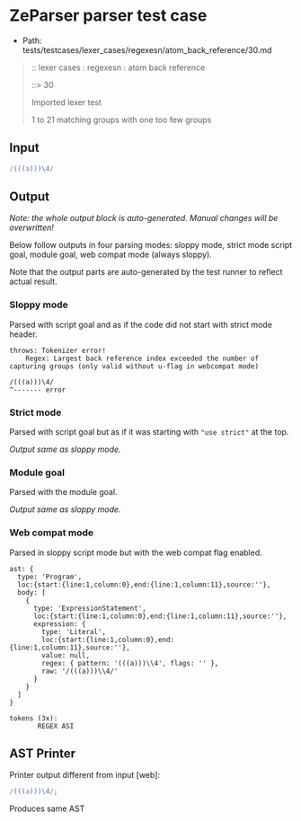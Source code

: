 # ZeParser parser test case

- Path: tests/testcases/lexer_cases/regexesn/atom_back_reference/30.md

> :: lexer cases : regexesn : atom back reference
>
> ::> 30
>
> Imported lexer test
>
> 1 to 21 matching groups with one too few groups

## Input

`````js
/(((a)))\4/
`````

## Output

_Note: the whole output block is auto-generated. Manual changes will be overwritten!_

Below follow outputs in four parsing modes: sloppy mode, strict mode script goal, module goal, web compat mode (always sloppy).

Note that the output parts are auto-generated by the test runner to reflect actual result.

### Sloppy mode

Parsed with script goal and as if the code did not start with strict mode header.

`````
throws: Tokenizer error!
    Regex: Largest back reference index exceeded the number of capturing groups (only valid without u-flag in webcompat mode)

/(((a)))\4/
^------- error
`````

### Strict mode

Parsed with script goal but as if it was starting with `"use strict"` at the top.

_Output same as sloppy mode._

### Module goal

Parsed with the module goal.

_Output same as sloppy mode._

### Web compat mode

Parsed in sloppy script mode but with the web compat flag enabled.

`````
ast: {
  type: 'Program',
  loc:{start:{line:1,column:0},end:{line:1,column:11},source:''},
  body: [
    {
      type: 'ExpressionStatement',
      loc:{start:{line:1,column:0},end:{line:1,column:11},source:''},
      expression: {
        type: 'Literal',
        loc:{start:{line:1,column:0},end:{line:1,column:11},source:''},
        value: null,
        regex: { pattern: '(((a)))\\4', flags: '' },
        raw: '/(((a)))\\4/'
      }
    }
  ]
}

tokens (3x):
       REGEX ASI
`````


## AST Printer

Printer output different from input [web]:

````js
/(((a)))\4/;
````

Produces same AST
